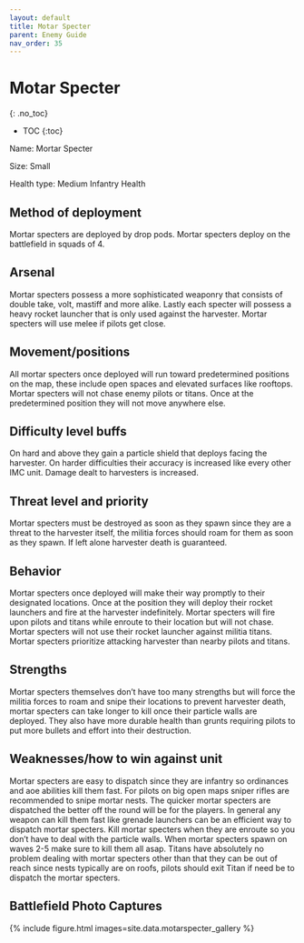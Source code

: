 ```yaml
---
layout: default
title: Motar Specter
parent: Enemy Guide
nav_order: 35
---
```


# Motar Specter
{: .no_toc}

- TOC
{:toc}

Name: Mortar Specter

Size: Small

Health type: Medium Infantry Health

## Method of deployment

Mortar specters are deployed by drop pods. Mortar specters deploy on the battlefield in squads of 4.

## Arsenal

Mortar specters possess a more sophisticated weaponry that consists of double take, volt, mastiff and more alike. Lastly each specter will possess a heavy rocket launcher that is only used against the harvester. Mortar specters will use melee if pilots get close. 

## Movement/positions

All mortar specters once deployed will run toward predetermined positions on the map, these include open spaces and elevated surfaces like rooftops. Mortar specters will not chase enemy pilots or titans. Once at the predetermined position they will not move anywhere else. 

## Difficulty level buffs

On hard and above they gain a particle shield that deploys facing the harvester. On harder difficulties their accuracy is increased like every other IMC unit. Damage dealt to harvesters is increased. 

## Threat level and priority 

Mortar specters must be destroyed as soon as they spawn since they are a threat to the harvester itself, the militia forces should roam for them as soon as they spawn. If left alone harvester death is guaranteed. 

## Behavior

Mortar specters once deployed will make their way promptly to their designated locations. Once at the position they will deploy their rocket launchers and fire at the harvester indefinitely. Mortar specters will fire upon pilots and titans while enroute to their location but will not chase. Mortar specters will not use their rocket launcher against militia titans. Mortar specters prioritize attacking harvester than nearby pilots and titans.

## Strengths

Mortar specters themselves don’t have too many strengths but will force the militia forces to roam and snipe their locations to prevent harvester death, mortar specters can take longer to kill once their particle walls are deployed. They also have more durable health than grunts requiring pilots to put more bullets and effort into their destruction.

## Weaknesses/how to win against unit

Mortar specters are easy to dispatch since they are infantry so ordinances and aoe abilities kill them fast. For pilots on big open maps sniper rifles are recommended to snipe mortar nests. The quicker mortar specters are dispatched the better off the round will be for the players. In general any weapon can kill them fast like grenade launchers can be an efficient way to dispatch mortar specters. Kill mortar specters when they are enroute so you don’t have to deal with the particle walls. When mortar specters spawn on waves 2-5 make sure to kill them all asap. Titans have absolutely no problem dealing with mortar specters other than that they can be out of reach since nests typically are on roofs, pilots should exit Titan if need be to dispatch the mortar specters. 

## Battlefield Photo Captures

{% include figure.html images=site.data.motarspecter_gallery %}